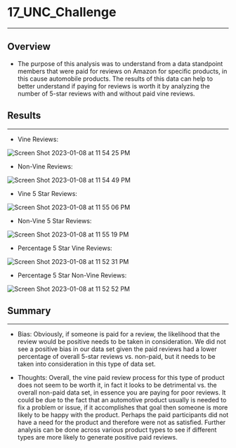 # 17_UNC_Challenge
***
## Overview

- The purpose of this analysis was to understand from a data standpoint members that were paid for reviews on Amazon for specific products, in this cause automobile products. The results of this data can help to better understand if paying for reviews is worth it by analyzing the number of 5-star reviews with and without paid vine reviews. 

## Results
***

- Vine Reviews: 


![Screen Shot 2023-01-08 at 11 54 25 PM](https://user-images.githubusercontent.com/111612130/211243184-c33b8e81-d5f0-4142-8a09-ee42eb068f3f.png)


- Non-Vine Reviews: 


![Screen Shot 2023-01-08 at 11 54 49 PM](https://user-images.githubusercontent.com/111612130/211243212-e6cf6c18-b90b-4897-a673-9ebbf7b8e7cb.png)

- Vine 5 Star Reviews: 


![Screen Shot 2023-01-08 at 11 55 06 PM](https://user-images.githubusercontent.com/111612130/211243246-7863dcac-a41e-41b8-9f15-1b612c60202d.png)

- Non-Vine 5 Star Reviews:


![Screen Shot 2023-01-08 at 11 55 19 PM](https://user-images.githubusercontent.com/111612130/211243251-31fab673-c224-4146-b669-c2701ba52ab8.png)

- Percentage 5 Star Vine Reviews: 


![Screen Shot 2023-01-08 at 11 52 31 PM](https://user-images.githubusercontent.com/111612130/211243035-034ba4c6-2af0-4197-855f-659057f09d0a.png)

- Percentage 5 Star Non-Vine Reviews: 


![Screen Shot 2023-01-08 at 11 52 52 PM](https://user-images.githubusercontent.com/111612130/211243062-4eeefd8c-451a-4933-a895-b46a46e94f82.png)

## Summary
***

- Bias: Obviously, if someone is paid for a review, the likelihood that the review would be positive needs to be taken in consideration. We did not see a positive bias in our data set given the paid reviews had a lower percentage of overall 5-star reviews vs. non-paid, but it needs to be taken into consideration in this type of data set. 

- Thoughts: Overall, the vine paid review process for this type of product does not seem to be worth it, in fact it looks to be detrimental vs. the overall non-paid data set, in essence you are paying for poor reviews. It could be due to the fact that an automotive product usually is needed to fix a problem or issue, if it accomplishes that goal then someone is more likely to be happy with the product. Perhaps the paid participants did not have a need for the product and therefore were not as satisfied. Further analysis can be done across various product types to see if different types are more likely to generate positive paid reviews. 

